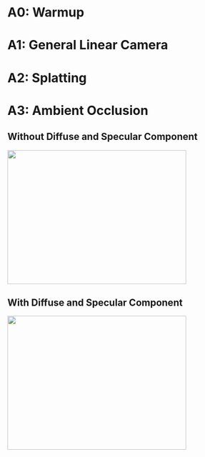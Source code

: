 # A0: Warmup
# A1: General Linear Camera

# A2: Splatting

# A3: Ambient Occlusion
## Without Diffuse  and Specular Component
<img src="https://github.com/user-attachments/assets/52eadb41-4c6b-4059-8150-9f24b2947e9f" width="400" height="300">


## With Diffuse and Specular Component
<img src="https://github.com/user-attachments/assets/dda28d3f-fb04-4bcf-bf06-39428abfcadd" width="400" height="300">


